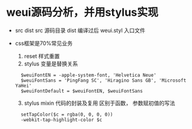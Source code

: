 # weui源码分析，并用stylus实现

- src dist
  src 源码目录
  dist 编译过后
  weui.styl 入口文件
  
- css框架是70%常见业务
  1. reset 样式重置
  2. stylus 变量是替换关系

    ```stylus
      $weuiFontEN = -apple-system-font, 'Helvetica Neue'
      $weuiFontSans = 'PingFang SC', 'Hiragino Sans GB', 'Microsoft YaHei'
      $weuiFontDefault = $weuiFontEN, $weuiFontSans
    ```

  3. stylus mixin 代码的封装及复用
    区别于函数，
    参数赋初值的写法

    ```stylus
      setTapColor($c = rgba(0, 0, 0, 0))
      -webkit-tap-highlight-color $c
    ```
